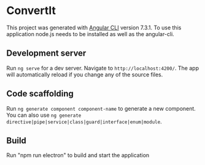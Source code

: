 # ConvertIt

This project was generated with [Angular CLI](https://github.com/angular/angular-cli) version 7.3.1. To use this application node.js needs to be installed as well as the angular-cli.

## Development server

Run `ng serve` for a dev server. Navigate to `http://localhost:4200/`. The app will automatically reload if you change any of the source files.

## Code scaffolding

Run `ng generate component component-name` to generate a new component. You can also use `ng generate directive|pipe|service|class|guard|interface|enum|module`.

## Build

Run "npm run electron" to build and start the application
